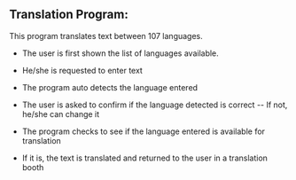 ## Translation Program:
This program translates text between 107 languages. 
- The user is first shown the list of languages available.
- He/she is requested to enter text 
- The program auto detects the language entered

- The user is asked to confirm if the language detected is correct
  -- If not, he/she can change it
- The program checks to see if the language entered is available for translation
- If it is, the text is translated and returned to the user in a translation booth

